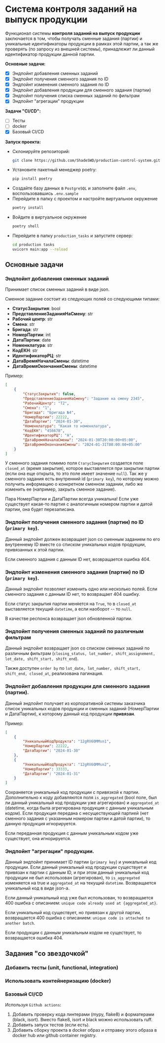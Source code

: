 # Система контроля заданий на выпуск продукции

Функционал системы **контроля заданий на выпуск продукции** заключается в том, чтобы получать сменные задания (партии) и уникальные идентификаторы продукции в рамках этой партии, а так же проверять (по запросу из внешней системы), принадлежит ли данный идентификатор продукции данной партии.

**Основные задачи:**

- [x] Эндпойнт добавления сменных заданий
- [x] Эндпойнт получения сменного задания по ID
- [x] Эндпойнт изменения сменного задания по ID
- [x] Эндпойнт добавления продукции для сменного задания (партии)
- [x] Эндпойнт получения списка сменных заданий по фильтрам
- [x] Эндпойнт "агрегации" продукции

**Задачи "CI/CD":**

- [ ] Тесты
- [ ] docker
- [x] Базовый CI/CD

**Запуск проекта:**

* Склонируйте репозиторий:
    ```bash
    git clone https://github.com/ShadeSWD/production-control-system.git
    ```
* Установите пакетный менеджер poetry:
    ```bash
    pip install poetry
    ```
* Создайте базу данных в ``PostgreSQL`` и заполните файл ``.env``, воспользовавшись ``.env.sample``
* Перейдите в папку с проектом и настройте виртуальное окружение
    ```bash
    poetry install
    ```
* Войдите в виртуальное окружение
    ```bash
    poetry shell
    ```
* Перейдите в папку ``production_tasks`` и запустите сервер:
    ```bash
    cd production tasks
    uvicorn main:app --reload
    ```

## Основные задачи

### Эндпойнт добавления сменных заданий

Принимает список сменных заданий в виде json.

Сменное задание состоит из следующих полей со следующими типами:

* **СтатусЗакрытия**: bool
* **ПредставлениеЗаданияНаСмену**: str
* **Рабочий центр**: str
* **Смена**: str
* **Бригада**: str
* **НомерПартии**: int
* **ДатаПартии**: date
* **Номенклатура**: str
* **КодЕКН**: str
* **ИдентификаторРЦ**: str
* **ДатаВремяНачалаСмены**: datetime
* **ДатаВремяОкончанияСмены**: datetime

Пример:
```json
[
	{
		"СтатусЗакрытия": false,
		"ПредставлениеЗаданияНаСмену": "Задание на смену 2345",
		"РабочийЦентр": "Т2",
		"Смена": "1",
		"Бригада": "Бригада №4",
		"НомерПартии": 22222,
		"ДатаПартии": "2024-01-30",
		"Номенклатура": "Какая то номенклатура",
		"КодЕКН": "456678",
		"ИдентификаторРЦ": "A",
		"ДатаВремяНачалаСмены": "2024-01-30T20:00:00+05:00",
		"ДатаВремяОкончанияСмены": "2024-01-31T08:00:00+05:00"
	}
]
```

У сменного задания помимо поля ``СтатусЗакрытия`` создается поле ``closed_at`` (время закрытия), которое выставляется при закрытии партии (если она еще открыта, то это поле имеет значение ``null``). Так же у сменного задания есть внутренний id (``primary key``), по которому можно получить информацию о конкретном сменном задании, либо же изменить ее (например, закрыть сменное задание).

Пара НомерПартии и ДатаПартии всегда уникальна! Если уже существует какая-то партия с аналогичным номером партии и датой партии, она будет перезаписана.

### Эндпойнт получения сменного задания (партии) по ID (``primary key``).
Данный эндпойнт должен возвращает json со сменным заданием по его внутреннему ID вместе со списком уникальных кодов продукции, привязанных к этой партии.

Если сменного задания с данным ID нет, возвращается ошибка 404.

### Эндпойнт изменения сменного задания (партии) по ID (``primary key``).
Данный эндпойнт позволяет изменить одно или несколько полей. Если сменного задания с данным ID нет, то возвращает 404 ошибку.

Если статус закрытия партии меняется на ``True``, то в ``closed_at`` выставляется текущий ``datetime``, а если наоборот -- то ``null``.

В качестве респонса возвращает json обновленной партии.

### Эндпойнт получения сменных заданий по различным фильтрам

Данный эндпойнт возвращает json со списком сменных заданий по различным фильтрам (``closing_status, lot_number, shift_assignement, lot_date, shift_start, shift_end``).

Также доступен ``order by`` по ``lot_date, lot_number, shift_start, shift_end, closed_at``, реализована пагинация.

### Эндпойнт добавления продукции для сменного задания (партии).

Данный эндпойнт получает из корпоративной системы заказчика список уникальных кодов продукции и сменных заданий (НомерПартии и ДатаПартии), к которому данный код продукции **привязан**.

Пример:
```json
[
	{
		"УникальныйКодПродукта": "12gRV60MMsn1",
		"НомерПартии": 22222,
		"ДатаПартии": "2024-01-30"
	},
	{
		"УникальныйКодПродукта": "12gRV60MMsn2",
		"НомерПартии": 33333,
		"ДатаПартии": "2024-01-31"
	}
]
```

Сохраняется уникальный код продукции с привязкой к партии. Дополнительно к коду добавляются поля ``is_aggregated`` (bool поле, был ли данный уникальный код продукции уже агрегирован) и ``aggregated_at`` (datetime, когда была агрегирована продукция с данным уникальным кодом). Если продукция передана с несуществующей партией (нет сменного задания с указанным номером партии и датой партии), то данную продукция игнорируется.

Если переданная продукция с данным уникальным кодом уже существует, она игнорируется.

### Эндпойнт "агрегации" продукции.
Данный эндпойнт принимает ID партии (``primary key``) и уникальный код продукции. Если данный уникальный код продукции существует и привязан к партии с данным ID, и при этом данный уникальный код продукции не был использован (агрегирован), то ``is_aggregated`` изменяется на true и ``aggregated_at`` на текущий ``datetime``. Возвращается уникальный код в виде json-а.

Если данный уникальный код уже был использован, то возвращается 400 ошибка с описанием: ``unique code already used at {aggregated_at}``.

Если уникальный код существует, но привязан к другой партии, возвращается 400 ошибка с описанием: ``unique code is attached to another batch``.

Если продукции с данным уникальным кодом не существует, то возвращается ошибка 404.

## Задания "со звездочкой"

### Добавить тесты (unit, functional, integration)

### Использовать контейнеризацию (docker)

### Базовый CI/CD
Используя ``Github actions``:
1. Добавить проверку кода линтерами (mypy, flake8) и форматерами (black, isort). Вместо flake8, isort и black можно использовать ruff.
2. Добавить запуск тестов (если есть).
3. Добавить сборку проекта в docker образ и отправку этого образа в docker hub или github container registry.
